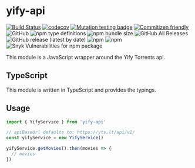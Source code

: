 # yify-api

[![Build Status](https://travis-ci.org/lbenie/yify-api.svg?branch=master)](https://travis-ci.org/lbenie/yify-api)
[![codecov](https://codecov.io/gh/lbenie/yify-api/branch/master/graph/badge.svg)](https://codecov.io/gh/lbenie/yify-api)
[![Mutation testing badge](https://badge.stryker-mutator.io/github.com/lbenie/yify-api/master)](https://stryker-mutator.github.io)
[![Commitizen friendly](https://img.shields.io/badge/commitizen-friendly-brightgreen.svg)](http://commitizen.github.io/cz-cli/)
![GitHub](https://img.shields.io/github/license/lbenie/yify-api)
![npm type definitions](https://img.shields.io/npm/types/yify-api)
![npm bundle size](https://img.shields.io/bundlephobia/minzip/yify-api)
![GitHub All Releases](https://img.shields.io/github/downloads/lbenie/yify-api/total)
![GitHub release (latest by date)](https://img.shields.io/github/v/release/lbenie/yify-api)
![npm](https://img.shields.io/npm/v/yify-api)
![npm](https://img.shields.io/npm/dm/yify-api)
![Snyk Vulnerabilities for npm package](https://img.shields.io/snyk/vulnerabilities/npm/yify-api)

This module is a JavaScript wrapper around the Yify Torrents api.

## TypeScript

This module is written in TypeScript and provides the typings.

## Usage

```ts
import { YifyService } from 'yify-api'

// apiBaseUrl defaults to: https://yts.lt/api/v2/
const yifyService = new YifyService()

yifyService.getMovies().then(movies => {
  // movies
})
```
